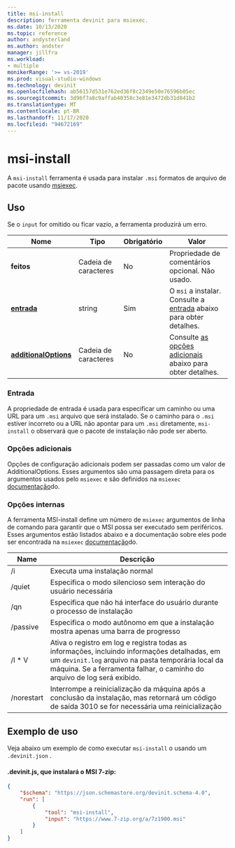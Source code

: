 ```yaml
---
title: msi-install
description: ferramenta devinit para msiexec.
ms.date: 10/13/2020
ms.topic: reference
author: andysterland
ms.author: andster
manager: jillfra
ms.workload:
- multiple
monikerRange: '>= vs-2019'
ms.prod: visual-studio-windows
ms.technology: devinit
ms.openlocfilehash: ab56157d531e762ed36f8c2349e50e76596b05ec
ms.sourcegitcommit: 3d96f7a8c9affab40358c3e81e3472db31d841b2
ms.translationtype: MT
ms.contentlocale: pt-BR
ms.lasthandoff: 11/17/2020
ms.locfileid: "94672169"
---
```

# <a name="msi-install"></a>msi-install

A `msi-install` ferramenta é usada para instalar `.msi` formatos de arquivo de pacote usando [msiexec](https://docs.microsoft.com/windows-server/administration/windows-commands/msiexec).

## <a name="usage"></a>Uso

Se o `input` for omitido ou ficar vazio, a ferramenta produzirá um erro.

| Nome                                         | Tipo   | Obrigatório | Valor                                                                             |
|----------------------------------------------|--------|----------|-----------------------------------------------------------------------------------|
| **feitos**                                 | Cadeia de caracteres | No       | Propriedade de comentários opcional. Não usado.                                             |
| [**entrada**](#input)                          | string | Sim      | O `msi` a instalar. Consulte a [entrada](#input) abaixo para obter detalhes.                      |
| [**additionalOptions**](#additional-options) | Cadeia de caracteres | No       | Consulte [as opções adicionais](#additional-options) abaixo para obter detalhes.                  |

### <a name="input"></a>Entrada

A propriedade de entrada é usada para especificar um caminho ou uma URL para um `.msi` arquivo que será instalado. Se o caminho para o `.msi` estiver incorreto ou a URL não apontar para um `.msi` diretamente, `msi-install` o observará que o pacote de instalação não pode ser aberto.

### <a name="additional-options"></a>Opções adicionais

Opções de configuração adicionais podem ser passadas como um valor de AdditionalOptions. Esses argumentos são uma passagem direta para os argumentos usados pelo `msiexec` e são definidos na `msiexec` [documentação](https://docs.microsoft.com/windows-server/administration/windows-commands/msiexec)do.

### <a name="built-in-options"></a>Opções internas

A ferramenta MSI-install define um número de `msiexec` argumentos de linha de comando para garantir que o MSI possa ser executado sem periféricos. Esses argumentos estão listados abaixo e a documentação sobre eles pode ser encontrada na `msiexec` [documentação](https://docs.microsoft.com/windows-server/administration/windows-commands/msiexec)do.

| Name          | Descrição                                                                                                                                                                                   |
|---------------|-----------------------------------------------------------------------------------------------------------------------------------------------------------------------------------------------|
| /i            | Executa uma instalação normal                                                                                                                                                                    | 
| /quiet        | Especifica o modo silencioso sem interação do usuário necessária                                                                                                                                        | 
| /qn           | Especifica que não há interface do usuário durante o processo de instalação                                                                                                                                           | 
| /passive      | Especifica o modo autônomo em que a instalação mostra apenas uma barra de progresso                                                                                                                    | 
| /l * V          | Ativa o registro em log e registra todas as informações, incluindo informações detalhadas, em um `devinit.log` arquivo na pasta temporária local da máquina. Se a ferramenta falhar, o caminho do arquivo de log será exibido.      | 
| /norestart    | Interrompe a reinicialização da máquina após a conclusão da instalação, mas retornará um código de saída 3010 se for necessária uma reinicialização                                                                  | 

## <a name="example-usage"></a>Exemplo de uso
Veja abaixo um exemplo de como executar `msi-install` o usando um `.devinit.json` . 

#### <a name="devinitjson-that-will-install-the-7-zip-msi"></a>.devinit.js, que instalará o MSI 7-zip:
```json
{
    "$schema": "https://json.schemastore.org/devinit.schema-4.0",
    "run": [
        {
            "tool": "msi-install",
            "input": "https://www.7-zip.org/a/7z1900.msi"
        }
    ]
}
```

